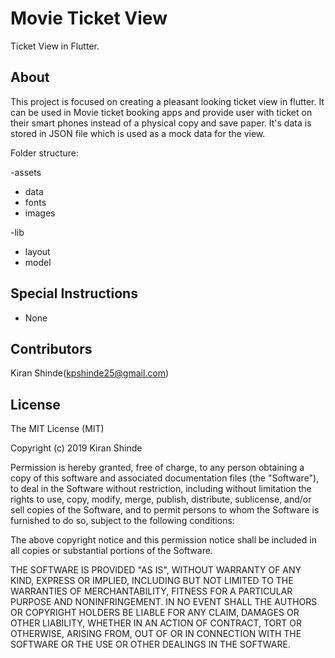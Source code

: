# Movie Ticket View

Ticket View in Flutter.

## About

This project is focused on creating a pleasant looking ticket view in flutter.
It can be used in Movie ticket booking apps and provide user with ticket on
their smart phones instead of a physical copy and save paper.
It's data is stored in JSON file which is used as a mock data for the view.

Folder structure:

-assets
 - data
 - fonts
 - images
 
-lib
 - layout
 - model

## Special Instructions

- None

 
## Contributors

Kiran Shinde(kpshinde25@gmail.com)


## License

The MIT License (MIT)

Copyright (c) 2019 Kiran Shinde

Permission is hereby granted, free of charge, to any person obtaining a copy of this software and associated documentation files (the "Software"), to deal in the Software without restriction, including without limitation the rights to use, copy, modify, merge, publish, distribute, sublicense, and/or sell copies of the Software, and to permit persons to whom the Software is furnished to do so, subject to the following conditions:

The above copyright notice and this permission notice shall be included in all copies or substantial portions of the Software.

THE SOFTWARE IS PROVIDED "AS IS", WITHOUT WARRANTY OF ANY KIND, EXPRESS OR IMPLIED, INCLUDING BUT NOT LIMITED TO THE WARRANTIES OF MERCHANTABILITY, FITNESS FOR A PARTICULAR PURPOSE AND NONINFRINGEMENT. IN NO EVENT SHALL THE AUTHORS OR COPYRIGHT HOLDERS BE LIABLE FOR ANY CLAIM, DAMAGES OR OTHER LIABILITY, WHETHER IN AN ACTION OF CONTRACT, TORT OR OTHERWISE, ARISING FROM, OUT OF OR IN CONNECTION WITH THE SOFTWARE OR THE USE OR OTHER DEALINGS IN THE SOFTWARE.


